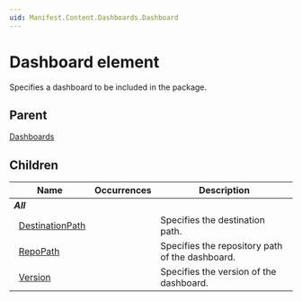 ```yaml
---
uid: Manifest.Content.Dashboards.Dashboard
---
```


# Dashboard element

Specifies a dashboard to be included in the package.

## Parent

[Dashboards](xref:Manifest.Content.Dashboards)

## Children

|Name|Occurrences|Description|
|--- |--- |--- |
|***All***|||
|&nbsp;&nbsp;[DestinationPath](xref:Manifest.Content.Dashboards.Dashboard.DestinationPath)||Specifies the destination path.|
|&nbsp;&nbsp;[RepoPath](xref:Manifest.Content.Dashboards.Dashboard.RepoPath)||Specifies the repository path of the dashboard.|
|&nbsp;&nbsp;[Version](xref:Manifest.Content.Dashboards.Dashboard.Version)||Specifies the version of the dashboard.|
